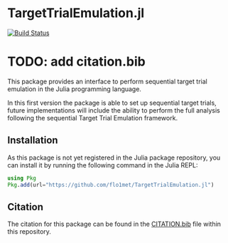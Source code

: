 # TargetTrialEmulation.jl

[![Build Status](https://github.com/flo1met/TargetTrialEmulation.jl/workflows/CI/badge.svg)](https://github.com/flo1met/TargetTrialEmulation.jl/actions)

# TODO: add citation.bib

This package provides an interface to perform sequential target trial emulation in the Julia programming language.

In this first version the package is able to set up sequential target trials, future implementations will include the ability to perform the full analysis following the sequential Target Trial Emulation framework.

## Installation
As this package is not yet registered in the Julia package repository, you can install it by running the following command in the Julia REPL:
```julia
using Pkg
Pkg.add(url="https://github.com/flo1met/TargetTrialEmulation.jl")
```

## Citation
The citation for this package can be found in the [CITATION.bib](CITATION.bib) file within this repository.


